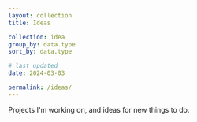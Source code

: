 ```yaml
---
layout: collection
title: Ideas

collection: idea
group_by: data.type
sort_by: data.type

# last updated
date: 2024-03-03

permalink: /ideas/
---
```


Projects I'm working on, and ideas for new things to do.